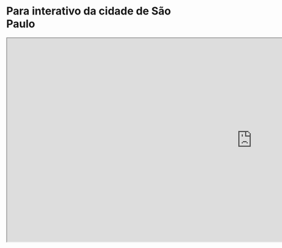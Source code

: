 # Para interativo da cidade de São Paulo


<iframe src="http://yoursite.com/test/" width="1300"(adjust for yourself) height="540"(adjust for yourself)> </iframe>
